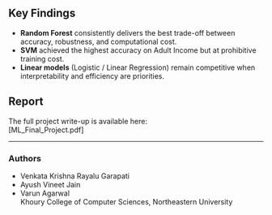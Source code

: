 
## Key Findings
- **Random Forest** consistently delivers the best trade-off between accuracy, robustness, and computational cost.  
- **SVM** achieved the highest accuracy on Adult Income but at prohibitive training cost.  
- **Linear models** (Logistic / Linear Regression) remain competitive when interpretability and efficiency are priorities.  

## Report
The full project write-up is available here:  
[ML_Final_Project.pdf]

---

### Authors
- Venkata Krishna Rayalu Garapati  
- Ayush Vineet Jain  
- Varun Agarwal  
Khoury College of Computer Sciences, Northeastern University
